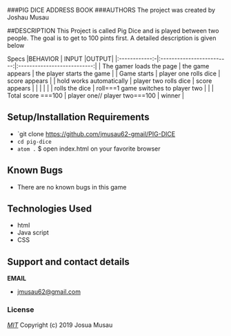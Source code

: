 ###PIG DICE
ADDRESS BOOK
###AUTHORS The project was created by Joshau Musau

##DESCRIPTION This Project is called Pig Dice and is played between two people. The goal is to get to 100 pints first. A detailed description is given below

Specs
|BEHAVIOR             |    INPUT                     |OUTPUT|
|:------------:-|:-------------------------:|:---------------------------:|
|   The gamer loads the page            |      the game appears                 |       the player starts the game                       |
|   Game starts           |       player one rolls dice                    |     score appears                         |
|    hold works automatically           |    player two rolls dice                       |     score appears                         |
|               |                           |                              |
|    rolls the dice           |  roll===1    game switches to player two                     |                              |
|     Total score ===100          |     player one// player two===100                      |    winner                          |
## Setup/Installation Requirements
-   `git clone https://github.com/jmusau62-gmail/PIG-DICE
-   `cd pig-dice`
-   `atom .`
$ open index.html on your favorite browser
## Known Bugs


-   There are no known bugs in this game

## Technologies Used
-   html
-   Java script
-   CSS
## Support and contact details
  **EMAIL**
-   jmusau62@gmail.com
### License
_[MIT](https://choosealicense.com/licenses/mit/)_
Copyright (c) 2019 Josua Musau
